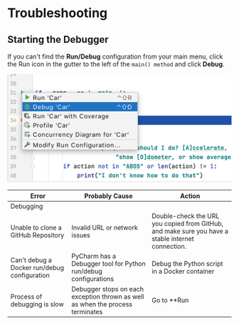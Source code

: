 # Troubleshooting

## Starting the Debugger

If you can't find the **Run/Debug** configuration from your main menu, click the Run icon in the gutter to the left of the `main() method` and click **Debug**.

![Debug from gutter](./images/debug/debug_gutter.png)

Error | Probably Cause | Action
---------- | ----------- | ----------
Debugging | 
Unable to clone a GitHub Repository | Invalid URL or network issues | Double-check the URL you copied from GitHub, and make sure you have a stable internet connection. 
Can't debug a Docker run/debug configuration | PyCharm has a Debugger tool for Python run/debug configurations | Debug the Python script in a Docker container
Process of debugging is slow | Debugger stops on each exception thrown as well as when the process terminates | Go to **Run | View Breakpoints** and in the **Breakpoints** dialog, uncheck the **On Raise** checkbox.
